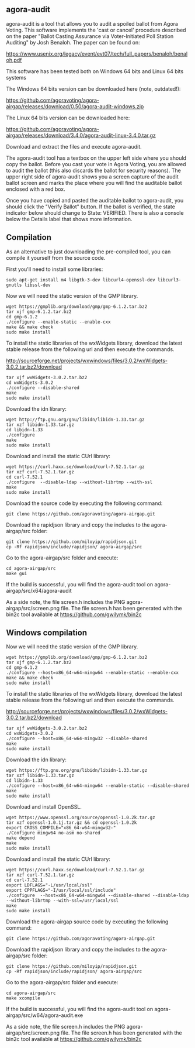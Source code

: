 ## agora-audit

agora-audit is a tool that allows you to audit a spoiled ballot from Agora Voting. This software implements the 'cast or cancel' procedure described on the paper "Ballot Casting Assurance via Voter-Initiated Poll Station Auditing" by Josh Benaloh. The paper can be found on:

https://www.usenix.org/legacy/event/evt07/tech/full_papers/benaloh/benaloh.pdf

This software has been tested both on Windows 64 bits and Linux 64 bits systems

The Windows 64 bits version can be downloaded here (note, outdated!):

https://github.com/agoravoting/agora-airgap/releases/download/0.50/agora-audit-windows.zip

The Linux 64 bits version can be downloaded here:

https://github.com/agoravoting/agora-airgap/releases/download/3.4.0/agora-audit-linux-3.4.0.tar.gz

Download and extract the files and execute agora-audit.

The agora-audit tool has a textbox on the upper left side where you should copy the ballot. Before you cast your vote in Agora Voting, you are allowed to audit the ballot (this also discards the ballot for security reasons). The upper right side of agora-audit shows you a screen capture of the audit ballot screen and marks the place where you will find the auditable ballot enclosed with a red box.

Once you have copied and pasted the auditable ballot to agora-audit, you should click the "Verify Ballot" button. If the ballot is verified, the state indicator below should change to State: VERIFIED. There is also a console below the Details label that shows more information.

## Compilation

As an alternative to just downloading the pre-compiled tool, you can compile it yourself from the source code. 

First you'll need to install some libraries:

    sudo apt-get install m4 libgtk-3-dev libcurl4-openssl-dev libcurl3-gnutls libssl-dev

Now we will need the static version of the GMP library.

    wget https://gmplib.org/download/gmp/gmp-6.1.2.tar.bz2
    tar xjf gmp-6.1.2.tar.bz2
    cd gmp-6.1.2
    ./configure --enable-static --enable-cxx
    make && make check
    sudo make install


To install the static libraries of the wxWidgets library, download the latest stable release from the following url and then execute the commands.

http://sourceforge.net/projects/wxwindows/files/3.0.2/wxWidgets-3.0.2.tar.bz2/download

    tar xjf wxWidgets-3.0.2.tar.bz2
    cd wxWidgets-3.0.2
    ./configure --disable-shared
    make
    sudo make install

Download the idn library:

    wget http://ftp.gnu.org/gnu/libidn/libidn-1.33.tar.gz
    tar xzf libidn-1.33.tar.gz
    cd libidn-1.33
    ./configure
    make
    sudo make install
    
Download and install the static CUrl library:

    wget https://curl.haxx.se/download/curl-7.52.1.tar.gz
    tar xzf curl-7.52.1.tar.gz
    cd curl-7.52.1
    ./configure  --disable-ldap --without-librtmp --with-ssl
    make
    sudo make install

Download the source code by executing the following command:

    git clone https://github.com/agoravoting/agora-airgap.git
    
Download the rapidjson library and copy the includes to the agora-airgap/src folder:

    git clone https://github.com/miloyip/rapidjson.git
    cp -Rf rapidjson/include/rapidjson/ agora-airgap/src

Go to the agora-airgap/src folder and execute:

    cd agora-airgap/src
    make gui
    
If the build is successful, you will find the agora-audit tool on agora-airgap/src/x64/agora-audit

As a side note, the file screen.h includes the PNG agora-airgap/src/screen.png file. The file screen.h has been generated with the bin2c tool available at https://github.com/gwilymk/bin2c

## Windows compilation

Now we will need the static version of the GMP library.

    wget https://gmplib.org/download/gmp/gmp-6.1.2.tar.bz2
    tar xjf gmp-6.1.2.tar.bz2
    cd gmp-6.1.2
    ./configure --host=x86_64-w64-mingw64 --enable-static --enable-cxx
    make && make check
    sudo make install

To install the static libraries of the wxWidgets library, download the latest stable release from the following url and then execute the commands.

http://sourceforge.net/projects/wxwindows/files/3.0.2/wxWidgets-3.0.2.tar.bz2/download

    tar xjf wxWidgets-3.0.2.tar.bz2
    cd wxWidgets-3.0.2
    ./configure --host=x86_64-w64-mingw32 --disable-shared
    make
    sudo make install

Download the idn library:

    wget https://ftp.gnu.org/gnu/libidn/libidn-1.33.tar.gz
    tar xzf libidn-1.33.tar.gz
    cd libidn-1.33
    ./configure --host=x86_64-w64-mingw64 --enable-static --disable-shared
    make
    sudo make install

Download and install OpenSSL.

    wget https://www.openssl.org/source/openssl-1.0.2k.tar.gz
    tar xzf openssl-1.0.1j.tar.gz && cd openssl-1.0.2k
    export CROSS_COMPILE="x86_64-w64-mingw32-"
    ./Configure mingw64 no-asm no-shared
    make depend
    make
    sudo make install

Download and install the static CUrl library:

    wget https://curl.haxx.se/download/curl-7.52.1.tar.gz
    tar xzf curl-7.52.1.tar.gz
    cd curl-7.52.1
    export LDFLAGS="-L/usr/local/ssl"
    export CPPFLAGS="-I/usr/local/ssl/include"
    ./configure  --host=x86_64-w64-mingw64 --disable-shared --disable-ldap --without-librtmp --with-ssl=/usr/local/ssl
    make
    sudo make install

Download the agora-airgap source code by executing the following command:

    git clone https://github.com/agoravoting/agora-airgap.git

Download the rapidjson library and copy the includes to the agora-airgap/src folder:

    git clone https://github.com/miloyip/rapidjson.git
    cp -Rf rapidjson/include/rapidjson/ agora-airgap/src

Go to the agora-airgap/src folder and execute:

    cd agora-airgap/src
    make xcompile

If the build is successful, you will find the agora-audit tool on agora-airgap/src/w64/agora-audit.exe

As a side note, the file screen.h includes the PNG agora-airgap/src/screen.png file. The file screen.h has been generated with the bin2c tool available at https://github.com/gwilymk/bin2c



